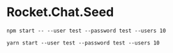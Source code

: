# Rocket.Chat.Seed

```
npm start -- --user test --password test --users 10
```

```
yarn start --user test --password test --users 10
```
